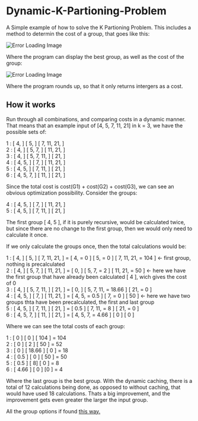 # Dynamic-K-Partioning-Problem

A Simple example of how to solve the K Partioning Problem. This includes a method to determin the cost of a group, that 
goes like this:

![Error Loading Image](https://9am7hg.db.files.1drv.com/y4mYmz0eNw95zOblFLAfC0-8dHjZn0AQVR1gcUEQDCFSyvVR8HpxX3PcFzrQj_wlME8RTL0D3AVW3crGjirrq98u-8bs0TNHk2JqAtvQX8XUruaCPQdqxsD62gs9mJbjSIMgiMhyOsbKcWhyJHXXL0a8h4S-U1U76hNKxaoAt_45tJDcutclg8WUxLUNrTmrkMqTcG9l4jjWM_w1Knmmo29Mw?width=710&height=272&cropmode=none)

Where the program can display the best group, as well as the cost of the group:

![Error Loading Image](https://amodpg.db.files.1drv.com/y4mr8MAfHKZPlx4KNWMApy1ex8jWsJ-jlL77u6EEwx2tH4hEC3hZY9csh3UHyk0vnWsbY4zte07iJLRNDwTfNplrjJKWI1CRoRitORVUdJCnr3L7L1rXT5bt4XF-WDjPI-Swgg1JZLwEUvDXKVH9inqglm8d93Iv6Uvono_NUFbgMJn6kQxic7M0EcZg0ko8vM0UOxQk5las8b-cB7SO5VD7Q?width=1162&height=387&cropmode=none)

Where the program rounds up, so that it only returns intergers as a cost.

## How it works

Run through all combinations, and comparing costs in a dynamic manner. That means that an example input of [4, 5, 7, 11, 21] in k = 3, we have the possible sets of:

1 : [ 4, ] [ 5, ] [ 7, 11, 21, ]  
2 : [ 4, ] [ 5, 7, ] [ 11, 21, ]  
3 : [ 4, ] [ 5, 7, 11, ] [ 21, ]  
4 : [ 4, 5, ] [ 7, ] [ 11, 21, ]  
5 : [ 4, 5, ] [ 7, 11, ] [ 21, ]  
6 : [ 4, 5, 7, ] [ 11, ] [ 21, ]  

Since the total cost is cost(G1) + cost(G2) + cost(G3), we can see an obvious optimization possibility. Consider the groups:

4 : [ 4, 5, ] [ 7, ] [ 11, 21, ]  
5 : [ 4, 5, ] [ 7, 11, ] [ 21, ]  

The first group [ 4, 5 ], if it is purely recursive, would be calculated twice, but since there are no change to the first group, then we would only need to calculate it once.

If we only calculate the groups once, then the total calculations would be:

1 : [ 4, ] [ 5, ] [ 7, 11, 21, ] = [ 4, = 0 ] [ 5, = 0 ] [ 7, 11, 21, = 104 ] <- first group, nothing is precalculated  
2 : [ 4, ] [ 5, 7, ] [ 11, 21, ] = [ 0, ] [ 5, 7, = 2 ] [ 11, 21, = 50 ] <- here we have the first group that have already been calculated [ 4 ], wich gives the cost of 0  
3 : [ 4, ] [ 5, 7, 11, ] [ 21, ] = [ 0, ] [ 5, 7, 11, = 18.66 ] [ 21, = 0 ]  
4 : [ 4, 5, ] [ 7, ] [ 11, 21, ] = [ 4, 5, = 0.5 ] [ 7, = 0 ] [ 50 ] <- here we have two groups thta have been precalculated, the first and last group  
5 : [ 4, 5, ] [ 7, 11, ] [ 21, ] = [ 0.5 ] [ 7, 11, = 8 ] [ 21, = 0 ]  
6 : [ 4, 5, 7, ] [ 11, ] [ 21, ] = [ 4, 5, 7, = 4.66 ] [ 0 ] [ 0 ]   

Where we can see the total costs of each group:

1 : [ 0 ] [ 0 ] [ 104 ]    = 104  
2 : [ 0 ] [ 2 ] [ 50 ]     = 52  
3 : [ 0 ] [ 18.66 ] [ 0 ]  = 18  
4 : [ 0.5 ] [ 0 ] [ 50 ]   = 50  
5 : [ 0.5 ] [ 8] [ 0 ]     = 8  
6 : [ 4.66 ] [ 0 ] [0 ]    = 4  

Where the last group is the best group.
With the dynamic caching, there is a total of 12 calculations being done, as opposed to without caching, that would have used 18 calculations.
Thats a big improvement, and the improvement gets even greater the larger the input group.

All the group options if found [this way.](https://github.com/kris701/Stirling-Numbers-of-2nd-Kind-Visualizer)
